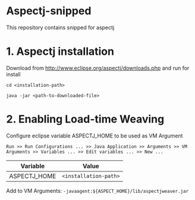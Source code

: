 # Aspectj-snipped
This repository contains snipped for aspectj

# 1. Aspectj installation

Download from http://www.eclipse.org/aspectj/downloads.php and run for install

``
cd <installation-path>
`` 

``
java -jar <path-to-downloaded-file>
``

# 2. Enabling Load-time Weaving
Configure eclipse variable ASPECTJ_HOME to be used as VM Argument

	Run >> Run Configurations ... >> Java Application >> Arguments >> VM Arguments >> Variables ... >> Edit variables ... >> New ...
| Variable	   | Value					 |
| ------------ | ----------------------- |
| ASPECTJ_HOME | ``<installation-path>`` |

Add to VM Arguments:
``-javaagent:${ASPECT_HOME}/lib/aspectjweaver.jar``
